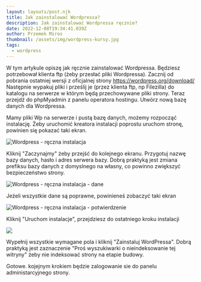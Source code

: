 ```yaml
---
layout: layouts/post.njk
title: Jak zainstalować Wordpressa?
description: Jak zainstalować Wordpressa ręcznie?
date: 2022-12-08T19:34:41.039Z
author: Przemek Miros
thumbnail: /assets/img/wordpress-kursy.jpg
tags:
  - wordpress
---
```

W tym artykule opiszę jak ręcznie zainstalować Wordpressa. Będziesz potrzebował klienta ftp (żeby przesłać pliki Wordpressa). Zacznij od pobrania ostatniej wersji z oficjalnej strony <https://wordpress.org/download/>  Następnie wypakuj pliki i prześlij je (przez klienta ftp, np Filezilla) do katalogu na serwerze w którym będą przechowywane pliki strony. Teraz przejdź do phpMyadmin z panelu operatora hostingu. Utwórz nową bazę danych dla Wordpressa. 

Mamy pliki Wp na serwerze i pustą bazę danych, możemy rozpocząć instalację. Żeby uruchomić kreatora instalacji poprostu uruchom stronę, powinien się pokazać taki ekran.

![Wordpress - ręczna instalacja](/assets/img/wordpress-kursy-instalacacja-1.jpg "Wordpress - ręczna instalacja")

 Kliknij "Zaczynajmy" żeby przejść do kolejnego ekranu. Przygotuj nazwę bazy danych, hasło i adres serwera bazy. Dobrą praktyką jest zmiana prefiksu bazy danych z domyslnego na własny, co powinno zwiększyć bezpieczeństwo strony.

![Wordpress - ręczna instalacja - dane](/assets/img/wordpress-kursy-instalacacja-2.jpg "Wordpress - ręczna instalacja - dane")

Jeżeli wszystkie dane są poprawne, powinieneś zobaczyć taki ekran

![Wordpress - ręczna instalacja - potwierdzenie](/assets/img/wordpress-kursy-instalacacja-3.jpg "Wordpress - ręczna instalacja - potwierdzenie")

Kliknij "Uruchom instalacje", przejdziesz do ostatniego kroku instalacji

![](/assets/img/wordpress-kursy-instalacacja-4.jpg)

Wypełnij wszystkie wymagane pola i kliknij "Zainstaluj WordPressa".  Dobrą praktyką jest zaznaczenie "Proś wyszukiwarki o nieindeksowanie tej witryny" żeby nie indeksować strony na etapie budowy.

Gotowe. kojejnym krokiem będzie zalogowanie sie do panelu administarcyjnego strony.